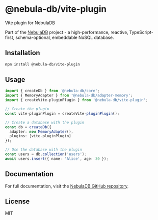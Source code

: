 # @nebula-db/vite-plugin

Vite plugin for NebulaDB

Part of the [NebulaDB](https://github.com/Nom-nom-hub/NebulaDB) project - a high-performance, reactive, TypeScript-first, schema-optional, embeddable NoSQL database.

## Installation

```bash
npm install @nebula-db/vite-plugin
```

## Usage

```typescript
import { createDb } from '@nebula-db/core';
import { MemoryAdapter } from '@nebula-db/adapter-memory';
import { createVite-pluginPlugin } from '@nebula-db/vite-plugin';

// Create the plugin
const vite-pluginPlugin = createVite-pluginPlugin();

// Create a database with the plugin
const db = createDb({
  adapter: new MemoryAdapter(),
  plugins: [vite-pluginPlugin]
});

// Use the database with the plugin
const users = db.collection('users');
await users.insert({ name: 'Alice', age: 30 });
```

## Documentation

For full documentation, visit the [NebulaDB GitHub repository](https://github.com/Nom-nom-hub/NebulaDB).

## License

MIT
